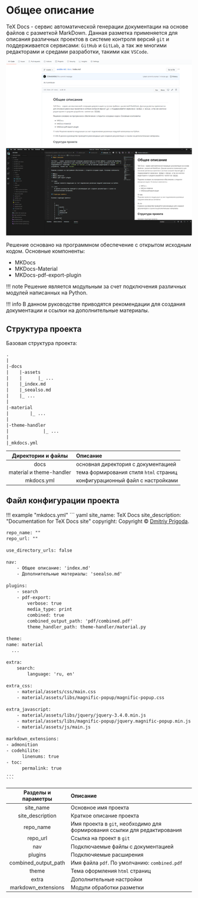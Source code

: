 # Общее описание

TeX Docs - сервис автоматической генерации документации на основе файлов с разметкой MarkDown. Данная разметка применяется для описания различных проектов в системе контроля версий `git` и поддерживается сервисами: `GitHub` и `GitLab`, а так же многими редакторами и средами разработки, такими как `VSCode`.

![GitHub](images/github.PNG)
![VSCode](images/vscode.PNG)

Решение основано на программном обеспечение с открытом исходным кодом. Основные компоненты:

* MKDocs
* MKDocs-Material
* MKDocs-pdf-export-plugin

!!! note
    Решение является модульным за счет подключения различных модулей написанных на Python.

!!! info
    В данном руководстве приводятся рекомендации для создания документации и ссылки на дополнительные материалы. 

## Структура проекта

Базовая структура проекта:

    .
    |
    |-docs
    |    |-assets
    |    |      |_ ...  
    |    |_index.md
    |    |_seealso.md
    |    |_ ...
    |
    |-material
    |        |_ ...
    |
    |-theme-handler
    |             |_ ...
    |
    |_mkdocs.yml

| Директории и файлы       | Описание                                |
|:------------------------:|:----------------------------------------|
| docs                     | основная директория с документацией     |
| material и theme-handler | тема формирования стиля `html` страниц  |
| mkdocs.yml               | конфигурационный файл с настройками     |

## Файл конфигурации проекта  

!!! example "mkdocs.yml"
    ``` yaml
    site_name: TeX Docs
    site_description: "Documentation for TeX Docs site"
    copyright: Copyright &copy; <a href="https://github.com/D34m0nN0n3">Dmitriy Prigoda</a>.

    repo_name: ""
    repo_url: ""

    use_directory_urls: false

    nav:
        - Общее описание: 'index.md'
        - Дополнительные материалы: 'seealso.md'

    plugins:
        - search
        - pdf-export:
            verbose: true
            media_type: print
            combined: true
            combined_output_path: 'pdf/combined.pdf'
            theme_handler_path: theme-handler/material.py

    theme:
    name: material
      ...

    extra:
        search:
            language: 'ru, en'

    extra_css:
        - material/assets/css/main.css
        - material/assets/libs/magnific-popup/magnific-popup.css

    extra_javascript:
        - material/assets/libs/jquery/jquery-3.4.0.min.js
        - material/assets/libs/magnific-popup/jquery.magnific-popup.min.js
        - material/assets/js/main.js

    markdown_extensions:
    - admonition
    - codehilite:
          linenums: true
    - toc:
          permalink: true
    ...
    ```

| Разделы и параметры      | Описание                                                                    |
|:------------------------:|:----------------------------------------------------------------------------|
| site_name                | Основное имя проекта                                                        |
| site_description         | Краткое описание проекта                                                    |
| repo_name                | Имя проекта в `git`, необходимо для формирования ссылки для редактирования  |
| repo_url                 | Ссылка на проект в `git`                                                    |
| nav                      | Подключаемые файлы с документацией                                          |
| plugins                  | Подключяемые расширения                                                     |
| combined_output_path     | Имя файла `pdf`. По умолчанию: `combined.pdf`                               |
| theme                    | Тема оформления `html` страниц                                              |
| extra                    | Дополнительные настройки                                                    |
| markdown_extensions      | Модули обработки разметки                                                   |
